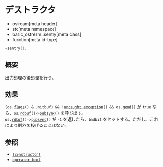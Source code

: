 # デストラクタ
* ostream[meta header]
* std[meta namespace]
* basic_ostream::sentry[meta class]
* function[meta id-type]

```cpp
~sentry();
```

## 概要
出力処理の後処理を行う。

## 効果
`(os.`[`flags`](../../../ios/ios_base/flags.md)`() & unitbuf) && !`[`uncaught_exception`](../../../exception/uncaught_exception.md)`() && os.`[`good`](../../../ios/basic_ios/good.md)`()` が `true` なら、`os.`[`rdbuf`](../../../ios/basic_ios/rdbuf.md)`()->`[`pubsync`](../../../streambuf/basic_streambuf/pubsync.md.nolink)`()` を呼び出す。  
`os.`[`rdbuf`](../../../ios/basic_ios/rdbuf.md)`()->`[`pubsync`](../../../streambuf/basic_streambuf/pubsync.md.nolink)`()` が `-1` を返したら、`badbit` をセットする。ただし、これにより例外を投げることはない。

## 参照
- [`(constructor)`](op_constructor.md)
- [`operator bool`](op_bool.md)
